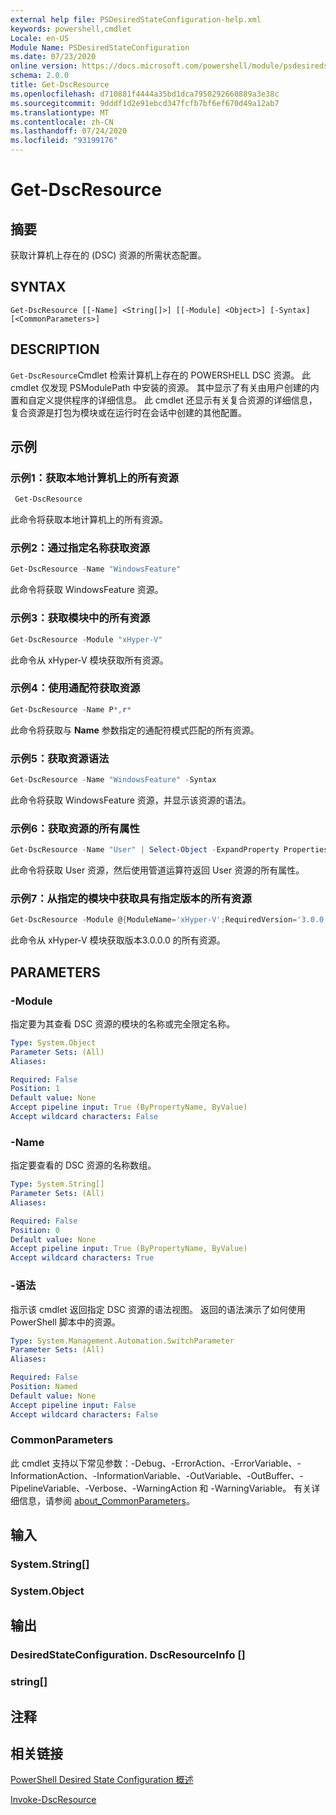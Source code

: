 ```yaml
---
external help file: PSDesiredStateConfiguration-help.xml
keywords: powershell,cmdlet
Locale: en-US
Module Name: PSDesiredStateConfiguration
ms.date: 07/23/2020
online version: https://docs.microsoft.com/powershell/module/psdesiredstateconfiguration/get-dscresource?view=powershell-7&WT.mc_id=ps-gethelp
schema: 2.0.0
title: Get-DscResource
ms.openlocfilehash: d710881f4444a35bd1dca7950292660889a3e38c
ms.sourcegitcommit: 9dddf1d2e91ebcd347fcfb7bf6ef670d49a12ab7
ms.translationtype: MT
ms.contentlocale: zh-CN
ms.lasthandoff: 07/24/2020
ms.locfileid: "93199176"
---
```

# Get-DscResource

## 摘要
获取计算机上存在的 (DSC) 资源的所需状态配置。

## SYNTAX

```
Get-DscResource [[-Name] <String[]>] [[-Module] <Object>] [-Syntax] [<CommonParameters>]
```

## DESCRIPTION

`Get-DscResource`Cmdlet 检索计算机上存在的 POWERSHELL DSC 资源。 此 cmdlet 仅发现 PSModulePath 中安装的资源。 其中显示了有关由用户创建的内置和自定义提供程序的详细信息。 此 cmdlet 还显示有关复合资源的详细信息，复合资源是打包为模块或在运行时在会话中创建的其他配置。

## 示例

### 示例1：获取本地计算机上的所有资源

```powershell
 Get-DscResource
```

此命令将获取本地计算机上的所有资源。

### 示例2：通过指定名称获取资源

```powershell
Get-DscResource -Name "WindowsFeature"
```

此命令将获取 WindowsFeature 资源。

### 示例3：获取模块中的所有资源

```powershell
Get-DscResource -Module "xHyper-V"
```

此命令从 xHyper-V 模块获取所有资源。

### 示例4：使用通配符获取资源

```powershell
Get-DscResource -Name P*,r*
```

此命令将获取与 **Name** 参数指定的通配符模式匹配的所有资源。

### 示例5：获取资源语法

```powershell
Get-DscResource -Name "WindowsFeature" -Syntax
```

此命令将获取 WindowsFeature 资源，并显示该资源的语法。

### 示例6：获取资源的所有属性

```powershell
Get-DscResource -Name "User" | Select-Object -ExpandProperty Properties
```

此命令将获取 User 资源，然后使用管道运算符返回 User 资源的所有属性。

### 示例7：从指定的模块中获取具有指定版本的所有资源

```powershell
Get-DscResource -Module @{ModuleName='xHyper-V';RequiredVersion='3.0.0.0'}
```

此命令从 xHyper-V 模块获取版本3.0.0.0 的所有资源。

## PARAMETERS

### -Module

指定要为其查看 DSC 资源的模块的名称或完全限定名称。

```yaml
Type: System.Object
Parameter Sets: (All)
Aliases:

Required: False
Position: 1
Default value: None
Accept pipeline input: True (ByPropertyName, ByValue)
Accept wildcard characters: False
```

### -Name

指定要查看的 DSC 资源的名称数组。

```yaml
Type: System.String[]
Parameter Sets: (All)
Aliases:

Required: False
Position: 0
Default value: None
Accept pipeline input: True (ByPropertyName, ByValue)
Accept wildcard characters: True
```

### -语法

指示该 cmdlet 返回指定 DSC 资源的语法视图。 返回的语法演示了如何使用 PowerShell 脚本中的资源。

```yaml
Type: System.Management.Automation.SwitchParameter
Parameter Sets: (All)
Aliases:

Required: False
Position: Named
Default value: None
Accept pipeline input: False
Accept wildcard characters: False
```

### CommonParameters

此 cmdlet 支持以下常见参数：-Debug、-ErrorAction、-ErrorVariable、-InformationAction、-InformationVariable、-OutVariable、-OutBuffer、-PipelineVariable、-Verbose、-WarningAction 和 -WarningVariable。 有关详细信息，请参阅 [about_CommonParameters](https://go.microsoft.com/fwlink/?LinkID=113216)。

## 输入

### System.String[]

### System.Object

## 输出

### DesiredStateConfiguration. DscResourceInfo []

### string[]

## 注释

## 相关链接

[PowerShell Desired State Configuration 概述](/powershell/scripting/dsc/overview/overview)

[Invoke-DscResource](/powershell/module/PSDesiredStateConfiguration/Invoke-DscResource)
